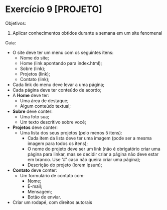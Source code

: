 # Exercício 9 [PROJETO]

Objetivos:
 1. Aplicar conhecimentos obtidos durante a semana em um site fenomenal

Guia:
* O site deve ter um menu com os seguintes itens:
  * Nome do site;
  * Home (link apontando para index.html);
  * Sobre (link);
  * Projetos (link);
  * Contato (link);
* Cada link do menu deve levar a uma página;
* Cada página deve ter conteúdo de acordo;
* A **Home** deve ter:
  * Uma área de destaque;
  * Algum conteúdo textual;
* **Sobre** deve conter:
  * Uma foto sua;
  * Um texto descritivo sobre você;
* **Projetos** deve conter:
  * Uma lista dos seus projetos (pelo menos 5 itens):
    * Cada item da lista deve ter uma imagem (pode ser a mesma imagem para todos os itens);
    * O nome do projeto deve ser um link (não é obrigatório criar uma página para linkar, mas se decidir criar a página não deve estar em branco. Use '#' caso não queira criar uma página);
    * Descrição do projeto (lorem ipsum);
* **Contato** deve conter:
  * Um formulário de contato com:
    * Nome;
    * E-mail;
    * Mensagem;
    * Botão de enviar.
* Criar um rodapé, com direitos autorais